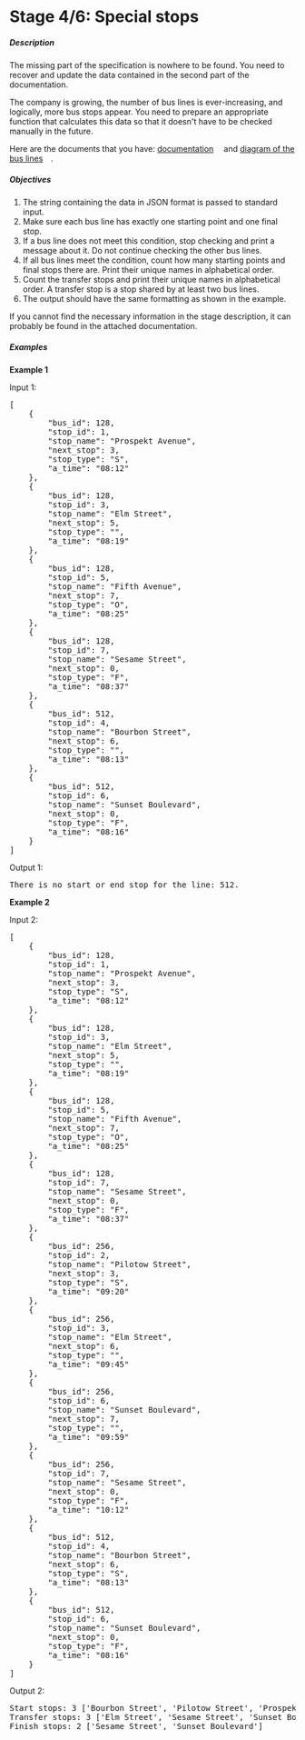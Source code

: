 <h1>Stage 4/6: Special stops</h1>
<h5>Description</h5>
<p>The missing part of the specification is nowhere to be found. You need to recover and update the data contained in the second part of the documentation.</p>
<p>The company is growing, the number of bus lines is ever-increasing, and logically, more bus stops appear. You need to prepare an appropriate function that calculates this data so that it doesn&apos;t have to be checked manually in the future.</p>
<p>Here are the documents that you have:&nbsp;<a href="https://stepik.org/media/attachments/lesson/412967/Documentation.jpg" rel="noopener noreferrer nofollow" target="_blank">documentation<img src="http://localhost:63342/eduResources/icons/com/jetbrains/edu/learning/external_link_arrow@2x_dark.png" border="0" width="14" height="14"></a> and&nbsp;<a href="https://stepik.org/media/attachments/lesson/412967/Diagram_of_the_bus_line.jpg" rel="noopener noreferrer nofollow" target="_blank">diagram of the bus lines<img src="http://localhost:63342/eduResources/icons/com/jetbrains/edu/learning/external_link_arrow@2x_dark.png" border="0" width="14" height="14"></a>.</p>
<h5>Objectives</h5>
<ol>
    <li>The string containing the data in JSON format is passed to standard input.</li>
    <li>Make sure each bus line has exactly one starting point and one final stop.</li>
    <li>If a bus line does not meet this condition, stop checking and print a message about it. Do not continue checking the other bus lines.</li>
    <li>If all bus lines meet the condition, count how many starting points and final stops there are. Print their unique names in alphabetical order.</li>
    <li>Count the transfer stops and print their unique names in alphabetical order. A transfer stop is a stop shared by at least two bus lines.</li>
    <li>The output should have the same formatting as shown in the example.</li>
</ol>
<p>If you cannot find the necessary information in the stage description, it can probably be found in the attached documentation.</p>
<h5>Examples</h5>
<p><strong>Example 1</strong></p>
<p>Input 1:</p>
<pre>[
    {
        &quot;bus_id&quot;: 128,
        &quot;stop_id&quot;: 1,
        &quot;stop_name&quot;: &quot;Prospekt Avenue&quot;,
        &quot;next_stop&quot;: 3,
        &quot;stop_type&quot;: &quot;S&quot;,
        &quot;a_time&quot;: &quot;08:12&quot;
    },
    {
        &quot;bus_id&quot;: 128,
        &quot;stop_id&quot;: 3,
        &quot;stop_name&quot;: &quot;Elm Street&quot;,
        &quot;next_stop&quot;: 5,
        &quot;stop_type&quot;: &quot;&quot;,
        &quot;a_time&quot;: &quot;08:19&quot;
    },
    {
        &quot;bus_id&quot;: 128,
        &quot;stop_id&quot;: 5,
        &quot;stop_name&quot;: &quot;Fifth Avenue&quot;,
        &quot;next_stop&quot;: 7,
        &quot;stop_type&quot;: &quot;O&quot;,
        &quot;a_time&quot;: &quot;08:25&quot;
    },
    {
        &quot;bus_id&quot;: 128,
        &quot;stop_id&quot;: 7,
        &quot;stop_name&quot;: &quot;Sesame Street&quot;,
        &quot;next_stop&quot;: 0,
        &quot;stop_type&quot;: &quot;F&quot;,
        &quot;a_time&quot;: &quot;08:37&quot;
    },
    {
        &quot;bus_id&quot;: 512,
        &quot;stop_id&quot;: 4,
        &quot;stop_name&quot;: &quot;Bourbon Street&quot;,
        &quot;next_stop&quot;: 6,
        &quot;stop_type&quot;: &quot;&quot;,
        &quot;a_time&quot;: &quot;08:13&quot;
    },
    {
        &quot;bus_id&quot;: 512,
        &quot;stop_id&quot;: 6,
        &quot;stop_name&quot;: &quot;Sunset Boulevard&quot;,
        &quot;next_stop&quot;: 0,
        &quot;stop_type&quot;: &quot;F&quot;,
        &quot;a_time&quot;: &quot;08:16&quot;
    }
]</pre>
<p>Output 1:</p>
<pre>There is no start or end stop for the line: 512.</pre>
<p><strong>Example 2</strong></p>
<p>Input 2:</p>
<pre>[
    {
        &quot;bus_id&quot;: 128,
        &quot;stop_id&quot;: 1,
        &quot;stop_name&quot;: &quot;Prospekt Avenue&quot;,
        &quot;next_stop&quot;: 3,
        &quot;stop_type&quot;: &quot;S&quot;,
        &quot;a_time&quot;: &quot;08:12&quot;
    },
    {
        &quot;bus_id&quot;: 128,
        &quot;stop_id&quot;: 3,
        &quot;stop_name&quot;: &quot;Elm Street&quot;,
        &quot;next_stop&quot;: 5,
        &quot;stop_type&quot;: &quot;&quot;,
        &quot;a_time&quot;: &quot;08:19&quot;
    },
    {
        &quot;bus_id&quot;: 128,
        &quot;stop_id&quot;: 5,
        &quot;stop_name&quot;: &quot;Fifth Avenue&quot;,
        &quot;next_stop&quot;: 7,
        &quot;stop_type&quot;: &quot;O&quot;,
        &quot;a_time&quot;: &quot;08:25&quot;
    },
    {
        &quot;bus_id&quot;: 128,
        &quot;stop_id&quot;: 7,
        &quot;stop_name&quot;: &quot;Sesame Street&quot;,
        &quot;next_stop&quot;: 0,
        &quot;stop_type&quot;: &quot;F&quot;,
        &quot;a_time&quot;: &quot;08:37&quot;
    },
    {
        &quot;bus_id&quot;: 256,
        &quot;stop_id&quot;: 2,
        &quot;stop_name&quot;: &quot;Pilotow Street&quot;,
        &quot;next_stop&quot;: 3,
        &quot;stop_type&quot;: &quot;S&quot;,
        &quot;a_time&quot;: &quot;09:20&quot;
    },
    {
        &quot;bus_id&quot;: 256,
        &quot;stop_id&quot;: 3,
        &quot;stop_name&quot;: &quot;Elm Street&quot;,
        &quot;next_stop&quot;: 6,
        &quot;stop_type&quot;: &quot;&quot;,
        &quot;a_time&quot;: &quot;09:45&quot;
    },
    {
        &quot;bus_id&quot;: 256,
        &quot;stop_id&quot;: 6,
        &quot;stop_name&quot;: &quot;Sunset Boulevard&quot;,
        &quot;next_stop&quot;: 7,
        &quot;stop_type&quot;: &quot;&quot;,
        &quot;a_time&quot;: &quot;09:59&quot;
    },
    {
        &quot;bus_id&quot;: 256,
        &quot;stop_id&quot;: 7,
        &quot;stop_name&quot;: &quot;Sesame Street&quot;,
        &quot;next_stop&quot;: 0,
        &quot;stop_type&quot;: &quot;F&quot;,
        &quot;a_time&quot;: &quot;10:12&quot;
    },
    {
        &quot;bus_id&quot;: 512,
        &quot;stop_id&quot;: 4,
        &quot;stop_name&quot;: &quot;Bourbon Street&quot;,
        &quot;next_stop&quot;: 6,
        &quot;stop_type&quot;: &quot;S&quot;,
        &quot;a_time&quot;: &quot;08:13&quot;
    },
    {
        &quot;bus_id&quot;: 512,
        &quot;stop_id&quot;: 6,
        &quot;stop_name&quot;: &quot;Sunset Boulevard&quot;,
        &quot;next_stop&quot;: 0,
        &quot;stop_type&quot;: &quot;F&quot;,
        &quot;a_time&quot;: &quot;08:16&quot;
    }
]</pre>
<p>Output 2:</p>
<pre>Start stops: 3 [&apos;Bourbon Street&apos;, &apos;Pilotow Street&apos;, &apos;Prospekt Avenue&apos;]
Transfer stops: 3 [&apos;Elm Street&apos;, &apos;Sesame Street&apos;, &apos;Sunset Boulevard&apos;]
Finish stops: 2 [&apos;Sesame Street&apos;, &apos;Sunset Boulevard&apos;]</pre>
<p><br></p>